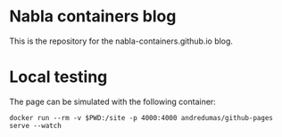 # Nabla containers blog

This is the repository for the nabla-containers.github.io blog.

# Local testing

The page can be simulated with the following container:

```
docker run --rm -v $PWD:/site -p 4000:4000 andredumas/github-pages serve --watch
```

